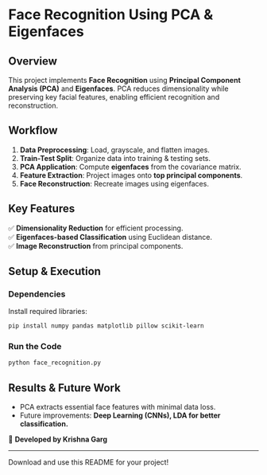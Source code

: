 # **Face Recognition Using PCA & Eigenfaces**

## **Overview**

This project implements **Face Recognition** using **Principal Component Analysis (PCA)** and **Eigenfaces**. PCA reduces dimensionality while preserving key facial features, enabling efficient recognition and reconstruction.

## **Workflow**

1. **Data Preprocessing**: Load, grayscale, and flatten images.
2. **Train-Test Split**: Organize data into training & testing sets.
3. **PCA Application**: Compute **eigenfaces** from the covariance matrix.
4. **Feature Extraction**: Project images onto **top principal components**.
5. **Face Reconstruction**: Recreate images using eigenfaces.

## **Key Features**

✅ **Dimensionality Reduction** for efficient processing.\
✅ **Eigenfaces-based Classification** using Euclidean distance.\
✅ **Image Reconstruction** from principal components.

## **Setup & Execution**

### **Dependencies**

Install required libraries:

```bash
pip install numpy pandas matplotlib pillow scikit-learn  
```

### **Run the Code**

```python
python face_recognition.py  
```

## **Results & Future Work**

- PCA extracts essential face features with minimal data loss.
- Future improvements: **Deep Learning (CNNs), LDA for better classification.**

🚀 **Developed by Krishna Garg**

---

Download and use this README for your project!

